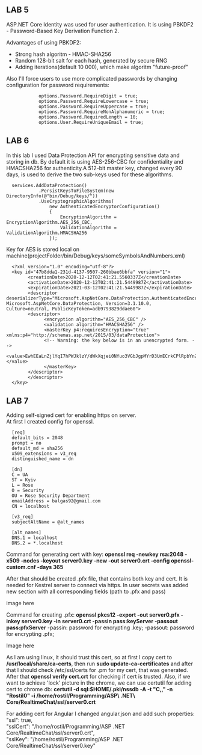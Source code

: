 ## LAB 5

ASP.NET Core Identity was used for user authentication. It is using PBKDF2 - Password-Based Key Derivation Function 2.  

Advantages of using PBKDF2:                                                                                                                                       
- Strong hash algoritm - HMAC-SHA256
- Random 128-bit salt for each hash, generated by secure RNG
- Adding iterations(default 10 000), which make algoritm "future-proof"

Also I'll force users to use more complicated passwords by changing configuration for password requirements:

                options.Password.RequireDigit = true;
                options.Password.RequireLowercase = true;
                options.Password.RequireUppercase = true;
                options.Password.RequireNonAlphanumeric = true;
                options.Password.RequiredLength = 10;
                options.User.RequireUniqueEmail = true;


## LAB 6
In this lab I used Data Protection API for encrypting sensitive data and storing in db.                                                                          By default it is using AES-256-CBC for confidentiality and HMACSHA256 for authenticity.A 512-bit master key, changed every 90 days, is used to derive the two sub-keys used for these algorithms. 

      services.AddDataProtection()
                .PersistKeysToFileSystem(new DirectoryInfo(@"bin/Debug/keys/"))
                .UseCryptographicAlgorithms(
                    new AuthenticatedEncryptorConfiguration()
                    {
                        EncryptionAlgorithm = EncryptionAlgorithm.AES_256_CBC,
                        ValidationAlgorithm = ValidationAlgorithm.HMACSHA256
                    });

Key for AES is stored local on machine(projectFolder/bin/Debug/keys/someSymbolsAndNumbers.xml)

      <?xml version="1.0" encoding="utf-8"?>
      <key id="47b8dda1-231d-4137-9507-260bbae6bbfa" version="1">
            <creationDate>2020-12-12T02:41:21.5560337Z</creationDate>
            <activationDate>2020-12-12T02:41:21.5449987Z</activationDate>
            <expirationDate>2021-03-12T02:41:21.5449987Z</expirationDate>
            <descriptor deserializerType="Microsoft.AspNetCore.DataProtection.AuthenticatedEncryption.ConfigurationModel.AuthenticatedEncryptorDescriptorDeserializer, Microsoft.AspNetCore.DataProtection, Version=3.1.10.0, Culture=neutral, PublicKeyToken=adb9793829ddae60">
            <descriptor>
                  <encryption algorithm="AES_256_CBC" />
                  <validation algorithm="HMACSHA256" />
                  <masterKey p4:requiresEncryption="true" xmlns:p4="http://schemas.asp.net/2015/03/dataProtection">
                  <!-- Warning: the key below is in an unencrypted form. -->
                  <value>EwhEEaLnZjlYqI7hPWJklzY/dWkXqjei0NYuo3VGbJgpMYrD3UmECrkCPlRpbYnZ2Ll4sQSV0N9WKdYqE9NYZQ==</value>
                  </masterKey>
            </descriptor>
            </descriptor>
      </key>

## LAB 7
Adding self-signed cert for enabling https on server.                                                                                
At first I created config for openssl.

      [req]
      default_bits = 2048
      prompt = no
      default_md = sha256
      x509_extensions = v3_req
      distinguished_name = dn

      [dn]
      C = UA
      ST = Kyiv
      L = Rose
      O = Security
      OU = Rose Security Department
      emailAddress = balgas92@gmail.com
      CN = localhost

      [v3_req]
      subjectAltName = @alt_names

      [alt_names]
      DNS.1 = localhost
      DNS.2 = *.localhost
      

Command for generating cert with key: **openssl req -newkey rsa:2048 -x509 -nodes -keyout server0.key -new -out server0.crt -config openssl-custom.cnf -days 365** 

After that should be created .pfx file, that contains both key and cert. It is needed for Kestrel server to connect via https.                                     In user secrets was added new section with all corresponding fields (path to .pfx and pass)

image here

Command for creating .pfx: **openssl pkcs12 -export -out server0.pfx -inkey server0.key -in server0.crt -passin pass:keyServer -passout pass:pfxServer**
-passin: password for encrypting .key; -passout: password for encrypting .pfx; 

Image here

As I am using linux, it should trust this cert, so at first I copy cert to **/usr/local/share/ca-certs**, then run **sudo update-ca-certificates** and after that I should check /etc/ssl/certs for .pm for my cert, that was generated. After that **openssl verify cert.crt** for checking if cert is trusted. Also, if we want to achieve 'lock' picture in the chrome, we can use certutil for adding cert to chrome db:                                                                       **certutil -d sql:$HOME/.pki/nssdb -A -t "C,," -n "Rostil0" -i /home/rostil/Programming/ASP\ .NET\ Core/RealtimeChat/ssl/server0.crt**

For adding cert for Angular I changed angular.json and add such properties:                               
"ssl": true,                                                                              
"sslCert": "/home/rostil/Programming/ASP .NET Core/RealtimeChat/ssl/server0.crt",                                       
"sslKey": "/home/rostil/Programming/ASP .NET Core/RealtimeChat/ssl/server0.key"
      
